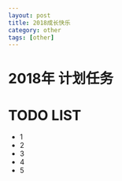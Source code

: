 ```yaml
---
layout: post
title: 2018成长快乐
category: other
tags: [other]
---
```


# 2018年 计划任务

# TODO LIST
* 1
* 2
* 3
* 4
* 5
